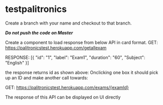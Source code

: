 # testpalitronics

Create a branch with your name and checkout to that branch.

***Do not push the code on Master***

Create a component to load response from below API in card format.
GET: https://palitronicstest.herokuapp.com/getallexam

RESPONSE: [{
        "id": "1",
        "label": "Exam1",
        "duration": "60",
        "Subject": "English"
    }]


the response returns id as shown above: Onclicking one box it should pick up an ID and make another call towards:

GET: https://palitronicstest.herokuapp.com/exams/{examId}

The response of this API can be displayed on UI directly